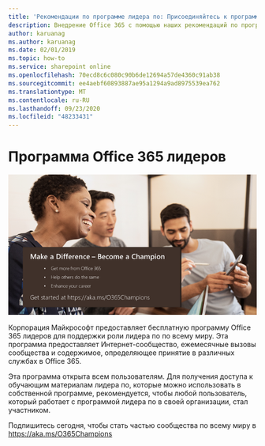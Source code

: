 ```yaml
---
title: 'Рекомендации по программе лидера по: Присоединяйтесь к программе Office 365 лидеров'
description: Внедрение Office 365 с помощью наших рекомендаций по программе лидера по
author: karuanag
ms.author: karuanag
ms.date: 02/01/2019
ms.topic: how-to
ms.service: sharepoint online
ms.openlocfilehash: 70ecd8c6c080c90b6de12694a57de4360c91ab38
ms.sourcegitcommit: ee4aebf60893887ae95a1294a9ad8975539ea762
ms.translationtype: MT
ms.contentlocale: ru-RU
ms.lasthandoff: 09/23/2020
ms.locfileid: "48233431"
---
```

# <a name="office-365-champions-program"></a>Программа Office 365 лидеров 

![Разница становится лидера по](media/makeadifference.png)

Корпорация Майкрософт предоставляет бесплатную программу Office 365 лидеров для поддержки роли лидера по по всему миру.  Эта программа предоставляет Интернет-сообщество, ежемесячные вызовы сообщества и содержимое, определяющее принятие в различных службах в Office 365.

Эта программа открыта всем пользователям.  Для получения доступа к обучающим материалам лидера по, которые можно использовать в собственной программе, рекомендуется, чтобы любой пользователь, который работает с программой лидера по в своей организации, стал участником. 

Подпишитесь сегодня, чтобы стать частью сообщества по всему миру в https://aka.ms/O365Champions  
